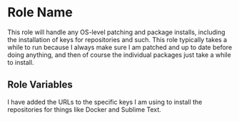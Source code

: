 Role Name
=========

This role will handle any OS-level patching and package installs, including the installation of keys for repositories and such. This role typically takes a while to run because I always make sure I am patched and up to date before doing anything, and then of course the individual packages just take a while to install.

Role Variables
--------------

I have added the URLs to the specific keys I am using to install the repositories for things like Docker and Sublime Text.
